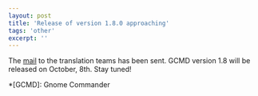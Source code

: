 ```yaml
---
layout: post
title: 'Release of version 1.8.0 approaching'
tags: 'other'
excerpt: ''
---
```


The [mail](https://mail.gnome.org/archives/gnome-i18n/2017-September/msg00140.html) to the translation teams has been sent. GCMD version 1.8 will be released on October, 8th. Stay tuned!
                                                                                                    
*[GCMD]: Gnome Commander
